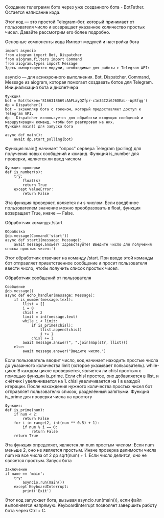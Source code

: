 Создание телеграмм бота через уже созданного бота - BotFather.
Остается написание кода.

Этот код — это простой Telegram-бот, который принимает от пользователя число и возвращает указанное количество простых чисел. Давайте рассмотрим его более подробно.

Основные компоненты кода
Импорт модулей и настройка бота

```
import asyncio
from aiogram import Bot, Dispatcher
from aiogram.filters import Command
from aiogram.types import Message
Здесь импортируются модули, необходимые для работы с Telegram API: 
```
asyncio — для асинхронного выполнения.
Bot, Dispatcher, Command, Message из aiogram, которая помогает создавать ботов для Telegram.
Инициализация бота и диспетчера
```
Функция
bot = Bot(token='8166318669:AAFLayQZfpr-c1n34I2i6J6OEaL--WpBfqg')
dp = Dispatcher()
bot — экземпляр бота с токеном, который предоставляет доступ к Telegram API.
dp — Dispatcher используется для обработки входящих сообщений и маршрутизации команд, чтобы бот реагировал на них.
Функция main() для запуска бота
```
```
async def main():
    await dp.start_polling(bot)
```
Функция main() начинает "опрос" сервера Telegram (polling) для получения новых сообщений и команд.
Функция is_number для проверки, является ли ввод числом
```
Функция проверки
def is_number(s):
    try:
        float(s)
        return True
    except ValueError:
        return False
```
Эта функция проверяет, является ли s числом. Если введённое пользователем значение можно преобразовать в float, функция возвращает True, иначе — False.

Обработчик команды /start
```
Обработка
@dp.message(Command('start'))
async def start1(message: Message):
    await message.answer('Здравствуйте! Введите число для получения списка простых чисел:')
```
Этот обработчик отвечает на команду /start. При вводе этой команды бот отправляет приветственное сообщение и просит пользователя ввести число, чтобы получить список простых чисел.

Обработчик сообщений от пользователя
```
Сообщение
@dp.message()
async def echo_handler(message: Message):
    if is_number(message.text):
        llist = []
        i = 0
        chisl = 2
        limit = int(message.text)
        while i < limit:
            if is_prime(chisl):
                llist.append(chisl)
                i += 1
            chisl += 1
        await message.answer(", ".join(map(str, llist)))
    else:
        await message.answer("Введите число.")
```
Если пользователь вводит число, код начинает находить простые числа до указанного количества limit (которое указывает пользователь).
while-цикл:
В каждом цикле проверяется, является ли chisl простым с помощью функции is_prime.
Если chisl простое, оно добавляется в llist, и счётчик i увеличивается на 1.
chisl увеличивается на 1 в каждой итерации.
После нахождения нужного количества простых чисел бот отправляет пользователю список, разделённый запятыми.
Функция is_prime для проверки числа на простоту
```
Функция:
def is_prime(num):
    if num < 2:
        return False
    for i in range(2, int(num ** 0.5) + 1):
        if num % i == 0:
            return False
    return True
```
Эта функция определяет, является ли num простым числом:
Если num меньше 2, оно не является простым.
Иначе проверка делимости числа num на все числа от 2 до sqrt(num) + 1. Если число делится, оно не является простым.
Запуск бота
```
Заключение
if name == 'main':
    try:
        asyncio.run(main())
    except KeyboardInterrupt:
        print('Exit')
```
Этот код запускает бота, вызывая asyncio.run(main()), если файл выполняется напрямую. KeyboardInterrupt позволяет завершить работу бота через Ctrl + C.
